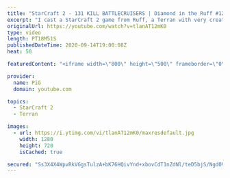 ```yaml
---
title: "StarCraft 2 - 131 KILL BATTLECRUISERS | Diamond in the Ruff #12"
excerpt: "I cast a StarCraft 2 game from Ruff, a Terran with very creative gameplay. What will he pull out of the hat against his Zerg opponent? Battlecruisers!  Check out all episodes of Diamond in the Ruff: https://www.youtube.com/playlist?list=PLFUDU8AOevUfdEq20wYq8Sm9z3sc1yn0l Follow Ruff: https://www.twitch.tv/ruff13"
originalUrl: https://youtube.com/watch?v=tlanAT12mK0
type: video
length: PT18M51S
publishedDateTime: 2020-09-14T19:00:08Z
heat: 50

featuredContent: "<iframe width=\"800\" height=\"500\" frameborder=\"0\" src=\"https://www.youtube.com/embed/tlanAT12mK0\" allow=\"accelerometer; autoplay; encrypted-media; gyroscope; picture-in-picture\" allowfullscreen></iframe>"

provider:
  name: PiG
  domain: youtube.com

topics:
  - StarCraft 2
  - Terran

images:
  - url: https://i.ytimg.com/vi/tlanAT12mK0/maxresdefault.jpg
    width: 1280
    height: 720
    isCached: true

secured: "Ss3X4X4WpvRkVGgsTulzA+bK76HQivYnd+xbovCdT1nZdNl/teD5bjS/NgdOVf/b8gFWs1vxeCPdf7GKGYQrkkGch2QOauHUMAXhtMPYH2n/86p9Dp8rENlYK3uXPpSmTsWwrIOkR5sqOqBjBJvWdhfTcj2tcYRERcI5uV5dm9Qr0bOO2Sj4lUpfWsCJt2GiZmV8duGpQ8nwMi3SvFpL8dENEiTWjHz5jPFtsW7PyXqHUaGqjlFzZrHoiZw89WRvl5GvtGg1fWJUPkvX5CQGiTnaWYSzmURS0rpF5m7aGI1EWl1AGh64ptxR3j47c1eKCMXj8jswm5XO+RIzGJbDo+eo5xYNcXJXQ9XRIHwkHyvAx49cZqZtnc5x0hE0fLk/Zx34f09xGzLs6ebzCGVvxxHO59h5/Z3kAb8JbMhJojY=;yCrb6SlNLp11EFQqyebwUQ=="
---
```


